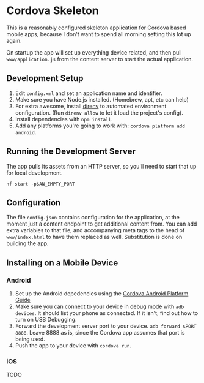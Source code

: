 # Cordova Skeleton

This is a reasonably configured skeleton application for Cordova based
mobile apps, because I don't want to spend all morning setting this lot
up again.

On startup the app will set up everything device related, and then pull
`www/application.js` from the content server to start the actual application.

## Development Setup

1. Edit `config.xml` and set an application name and identifier.
2. Make sure you have Node.js installed. (Homebrew, apt, etc can help)
3. For extra awesome, install [direnv](http://direnv.net) to automated
   environment configuration. (Run `direnv allow` to let it load the
   project's config).
4. Install dependencies with `npm install`.
5. Add any platforms you're going to work with: `cordova platform add android`.

## Running the Development Server

The app pulls its assets from an HTTP server, so you'll need to start that up 
for local development.

`nf start -p$AN_EMPTY_PORT`

## Configuration

The file `config.json` contains configuration for the application, at the moment
just a content endpoint to get additional content from. You can add extra variables
to that file, and accompanying meta tags to the head of `www/index.html` to have 
them replaced as well. Substitution is done on building the app.

## Installing on a Mobile Device

### Android

1. Set up the Android depedencies using the [Cordova Android Platform Guide](http://cordova.apache.org/docs/en/3.5.0/guide_platforms_android_index.md.html#Android%20Platform%20Guide)
2. Make sure you can connect to your device in debug mode with `adb devices`. It should list your phone as connected. If it isn't, find out how to turn on USB Debugging.
3. Forward the development server port to your device. `adb forward $PORT 8888`. Leave 8888 as is, since the Cordova app assumes that port is being used.
4. Push the app to your device with `cordova run`.

### iOS

TODO
